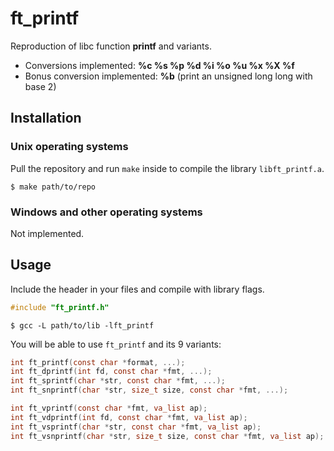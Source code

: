 # ft_printf
Reproduction of libc function **printf** and variants.<br />
- Conversions implemented: **%c %s %p %d %i %o %u %x %X %f**<br/>
- Bonus conversion implemented: **%b** (print an unsigned long long with base 2)

## Installation

### Unix operating systems
Pull the repository and run `make` inside to compile the library `libft_printf.a`.<br />
```
$ make path/to/repo
```
### Windows and other operating systems
Not implemented.<br />

## Usage
Include the header in your files and compile with library flags.<br />
```C
#include "ft_printf.h"
```
```
$ gcc -L path/to/lib -lft_printf
```
You will be able to use `ft_printf` and its 9 variants:<br />
```C
int	ft_printf(const char *format, ...);
int	ft_dprintf(int fd, const char *fmt, ...);
int	ft_sprintf(char *str, const char *fmt, ...);
int	ft_snprintf(char *str, size_t size, const char *fmt, ...);

int	ft_vprintf(const char *fmt, va_list ap);
int	ft_vdprintf(int fd, const char *fmt, va_list ap);
int	ft_vsprintf(char *str, const char *fmt, va_list ap);
int	ft_vsnprintf(char *str, size_t size, const char *fmt, va_list ap);
```
